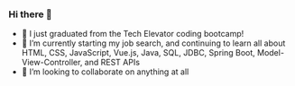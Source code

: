 ### Hi there 👋
- 🔭 I just graduated from the Tech Elevator coding bootcamp!
- 🌱 I’m currently starting my job search, and continuing to learn all about HTML, CSS, JavaScript, Vue.js, Java, SQL, JDBC, Spring Boot, Model-View-Controller, and REST APIs 
- 👯 I’m looking to collaborate on anything at all


<!--
**jmm5781/jmm5781** is a ✨ _special_ ✨ repository because its `README.md` (this file) appears on your GitHub profile.

Here are some ideas to get you started:

- 🔭 I’m currently working on ...
- 🌱 I’m currently learning ...
- 👯 I’m looking to collaborate on ...
- 🤔 I’m looking for help with ...
- 💬 Ask me about ...
- 📫 How to reach me: ...
- 😄 Pronouns: ...
- ⚡ Fun fact: ...
-->
